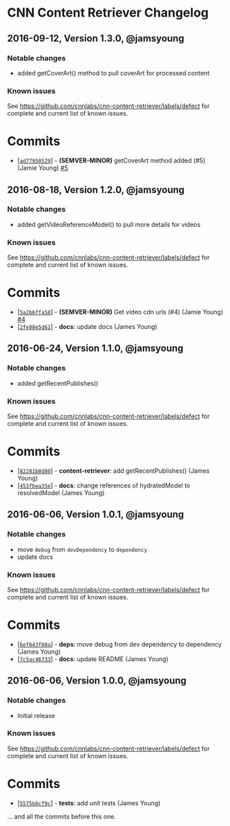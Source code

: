 # CNN Content Retriever Changelog

## 2016-09-12, Version 1.3.0, @jamsyoung

### Notable changes

- added getCoverArt() method to pull coverArt for processed content


### Known issues

See https://github.com/cnnlabs/cnn-content-retriever/labels/defect for complete and
current list of known issues.


# Commits

* [[`ad77950529`](https://github.com/cnnlabs/cnn-content-retriever/commit/ad77950529)] - **(SEMVER-MINOR)** getCoverArt method added (#5) (Jamie Young) [#5](https://github.com/cnnlabs/cnn-content-retriever/pull/5)




## 2016-08-18, Version 1.2.0, @jamsyoung

### Notable changes

- added getVideoReferenceModel() to pull more details for videos


### Known issues

See https://github.com/cnnlabs/cnn-content-retriever/labels/defect for complete and
current list of known issues.


# Commits

* [[`5a2b6ffa58`](https://github.com/cnnlabs/cnn-content-retriever/commit/5a2b6ffa58)] - **(SEMVER-MINOR)** Get video cdn urls (#4) (Jamie Young) [#4](https://github.com/cnnlabs/cnn-content-retriever/pull/4)
* [[`2fe88e5d61`](https://github.com/cnnlabs/cnn-content-retriever/commit/2fe88e5d61)] - **docs**: update docs (James Young)




## 2016-06-24, Version 1.1.0, @jamsyoung

### Notable changes

- added getRecentPublishes()


### Known issues

See https://github.com/cnnlabs/cnn-content-retriever/labels/defect for complete and
current list of known issues.


# Commits

* [[`82281b8d80`](https://github.com/cnnlabs/cnn-content-retriever/commit/82281b8d80)] - **content-retriever**: add getRecentPublishes() (James Young)
* [[`453fbea35e`](https://github.com/cnnlabs/cnn-content-retriever/commit/453fbea35e)] - **docs**: change references of hydratedModel to resolvedModel (James Young)




## 2016-06-06, Version 1.0.1, @jamsyoung

### Notable changes

- move `debug` from `devDependency` to `dependency`
- update docs


### Known issues

See https://github.com/cnnlabs/cnn-content-retriever/labels/defect for complete and
current list of known issues.


# Commits

* [[`6ef643f08a`](https://github.com/cnnlabs/cnn-content-retriever/commit/6ef643f08a)] - **deps**: move debug from dev dependency to dependency (James Young)
* [[`7c5ac46733`](https://github.com/cnnlabs/cnn-content-retriever/commit/7c5ac46733)] - **docs**: update README (James Young)




## 2016-06-06, Version 1.0.0, @jamsyoung

### Notable changes

- Initial release


### Known issues

See https://github.com/cnnlabs/cnn-content-retriever/labels/defect for complete and
current list of known issues.


# Commits

* [[`5575b8cf9c`](https://github.com/cnnlabs/cnn-content-retriever/commit/5575b8cf9c)] - **tests**: add unit tests (James Young)

... and all the commits before this one.

